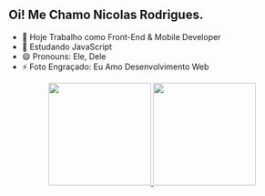 ## Oi! Me Chamo Nicolas Rodrigues.

- 🔭 Hoje Trabalho como Front-End & Mobile Developer
- 🌱 Estudando JavaScript
- 😄 Pronouns: Ele, Dele
- ⚡ Foto Engraçado: Eu Amo Desenvolvimento Web

<div align="center">
  <a href="https://github.com/NicolasRSJ">
  <img height="180em" src="https://github-readme-stats.vercel.app/api?username=rafaballerini&show_icons=true&theme=dracula&include_all_commits=true&count_private=true"/>
  <img height="180em" src="https://github-readme-stats.vercel.app/api/top-langs/?username=rafaballerini&layout=compact&langs_count=7&theme=radical"/>
</div>
